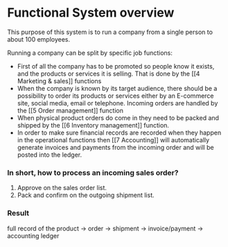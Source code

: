 # Functional System overview

This purpose of this system is to run a company from a single person to about 100 employees.

Running a company can be split by specific job functions:

- First of all the company has to be promoted so people know it exists, and the products or services it is selling. That is done by the [[4 Marketing & sales]] functions
- When the company is known by its target audience, there should be a possibility to order its products or services either by an E-commerce site, social media, email or telephone. Incoming orders are handled by the [[5 Order management]] function
- When physical product orders do come in they need to be packed and shipped by the [[6 Inventory management]] function.
- In order to make sure financial records are recorded when they happen in the operational functions then [[7 Accounting]] will automatically generate invoices and payments from the incoming order and will be posted into the ledger.

### In short, how to process an incoming sales order?

1. Approve on the sales order list.
2. Pack and confirm on the outgoing shipment list.

### Result

full record of the product -> order -> shipment -> invoice/payment -> accounting ledger